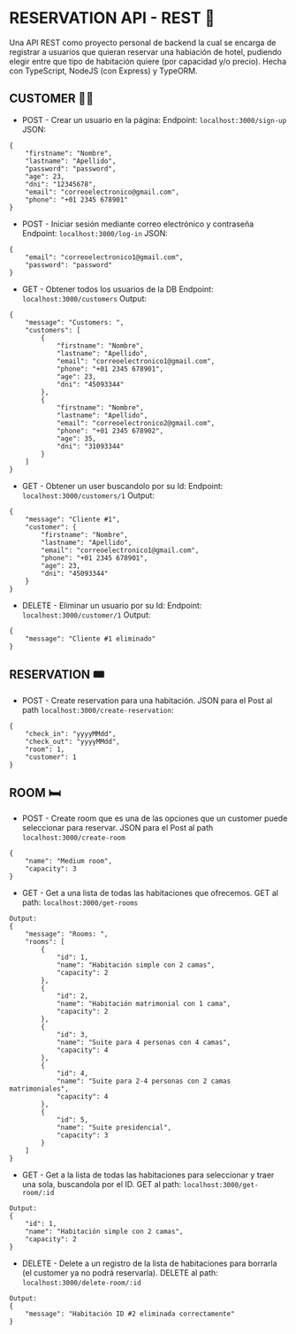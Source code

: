 # RESERVATION API - REST 🤖
Una API REST como proyecto personal de backend la cual se encarga de registrar a usuarios que quieran reservar una habiación de hotel, pudiendo elegir entre que tipo de habitación quiere (por capacidad y/o precio).
Hecha con TypeScript, NodeJS (con Express) y TypeORM.

## CUSTOMER 🧍🏻
- POST - Crear un usuario en la página:
Endpoint: ```localhost:3000/sign-up```
JSON: 
```
{
    "firstname": "Nombre",
    "lastname": "Apellido",
    "password": "password",
    "age": 23,
    "dni": "12345678",
    "email": "correoelectronico@gmail.com",
    "phone": "+01 2345 678901"
}
```

- POST - Iniciar sesión mediante correo electrónico y contraseña
Endpoint: ```localhost:3000/log-in```
JSON: 
```
{
    "email": "correoelectronico1@gmail.com",
    "password": "password"
}
```

- GET - Obtener todos los usuarios de la DB
Endpoint: ```localhost:3000/customers```
Output: 
```
{
    "message": "Customers: ",
    "customers": [
        {
            "firstname": "Nombre",
            "lastname": "Apellido",
            "email": "correoelectronico1@gmail.com",
            "phone": "+01 2345 678901",
            "age": 23,
            "dni": "45093344"
        },
        {
            "firstname": "Nombre",
            "lastname": "Apellido",
            "email": "correoelectronico2@gmail.com",
            "phone": "+01 2345 678902",
            "age": 35,
            "dni": "31093344"
        }
    ]
}
```

- GET - Obtener un user buscandolo por su Id:
Endpoint: ```localhost:3000/customers/1```
Output: 
```
{
    "message": "Cliente #1",
    "customer": {
        "firstname": "Nombre",
        "lastname": "Apellido",
        "email": "correoelectronico1@gmail.com",
        "phone": "+01 2345 678901",
        "age": 23,
        "dni": "45093344"
    }
}
```

- DELETE - Eliminar un usuario por su Id:
Endpoint: ```localhost:3000/customer/1```
Output: 
```
{
    "message": "Cliente #1 eliminado"
}
```

## RESERVATION 🎟️
- POST - Create reservation para una habitación. JSON para el Post al path ```localhost:3000/create-reservation```:
```
{
    "check_in": "yyyyMMdd",
    "check_out": "yyyyMMdd",
    "room": 1,
    "customer": 1
}
```

## ROOM 🛏️
- POST - Create room que es una de las opciones que un customer puede seleccionar para reservar. JSON para el Post al path ```localhost:3000/create-room```
```
{
    "name": "Medium room",
    "capacity": 3
}
```

- GET - Get a una lista de todas las habitaciones que ofrecemos. GET al path: ```localhost:3000/get-rooms```
```
Output:
{
    "message": "Rooms: ",
    "rooms": [
        {
            "id": 1,
            "name": "Habitación simple con 2 camas",
            "capacity": 2
        },
        {
            "id": 2,
            "name": "Habitación matrimonial con 1 cama",
            "capacity": 2
        },
        {
            "id": 3,
            "name": "Suite para 4 personas con 4 camas",
            "capacity": 4
        },
        {
            "id": 4,
            "name": "Suite para 2-4 personas con 2 camas matrimoniales",
            "capacity": 4
        },
        {
            "id": 5,
            "name": "Suite presidencial",
            "capacity": 3
        }
    ]
}
```

- GET - Get a la lista de todas las habitaciones para seleccionar y traer una sola, buscandola por el ID. GET al path: ```localhost:3000/get-room/:id```
```
Output:
{
    "id": 1,
    "name": "Habitación simple con 2 camas",
    "capacity": 2
}
```

- DELETE - Delete a un registro de la lista de habitaciones para borrarla (el customer ya no podrá reservarla). DELETE al path: ```localhost:3000/delete-room/:id```
```
Output: 
{
    "message": "Habitación ID #2 eliminada correctamente"
}
```
